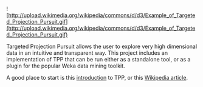 ![http://upload.wikimedia.org/wikipedia/commons/d/d3/Example_of_Targeted_Projection_Pursuit.gif](http://upload.wikimedia.org/wikipedia/commons/d/d3/Example_of_Targeted_Projection_Pursuit.gif)

Targeted Projection Pursuit allows the user to explore very high dimensional data in an intuitive and transparent way. This project includes an implementation of TPP that can be run either as a standalone tool, or as a plugin for the popular Weka data mining toolkit.

A good place to start is this [introduction](http://code.google.com/p/targeted-projection-pursuit/wiki/Introduction) to TPP, or this [Wikipedia article](http://en.wikipedia.org/wiki/Targeted_projection_pursuit).